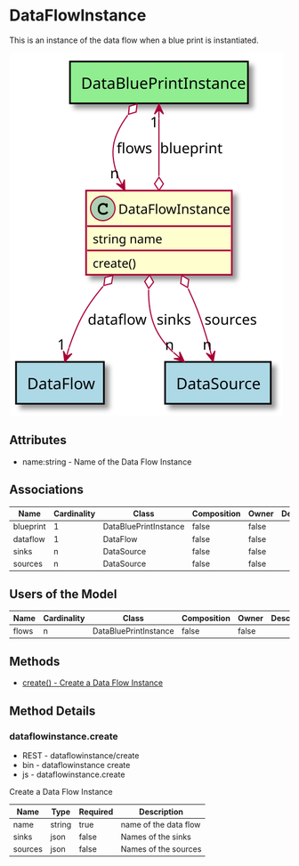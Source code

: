 # DataFlowInstance

This is an instance of the data flow when a blue print is instantiated.

![Logical Diagram](./logical.svg)

## Attributes

* name:string - Name of the Data Flow Instance


## Associations

| Name | Cardinality | Class | Composition | Owner | Description |
| --- | --- | --- | --- | --- | --- |
| blueprint | 1 | DataBluePrintInstance | false | false |  |
| dataflow | 1 | DataFlow | false | false |  |
| sinks | n | DataSource | false | false |  |
| sources | n | DataSource | false | false |  |


## Users of the Model

| Name | Cardinality | Class | Composition | Owner | Description |
| --- | --- | --- | --- | --- | --- |
| flows | n | DataBluePrintInstance | false | false |  |





## Methods

* [create() - Create a Data Flow Instance](#Action-create)


<h2>Method Details</h2>
    
### dataflowinstance.create
* REST - dataflowinstance/create
* bin - dataflowinstance create
* js - dataflowinstance.create

Create a Data Flow Instance

| Name | Type | Required | Description |
|---|---|---|---|
| name | string |true | name of the data flow |
| sinks | json |false | Names of the sinks |
| sources | json |false | Names of the sources |





